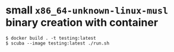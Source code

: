 # small `x86_64-unknown-linux-musl` binary creation with container

```console
$ docker build . -t testing:latest
$ scuba --image testing:latest ./run.sh
```
